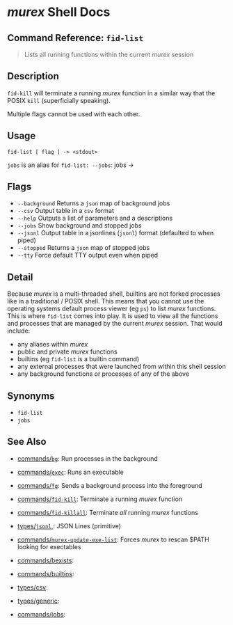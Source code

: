 # _murex_ Shell Docs

## Command Reference: `fid-list`

> Lists all running functions within the current _murex_ session

## Description

`fid-kill` will terminate a running _murex_ function in a similar way
that the POSIX `kill` (superficially speaking).

Multiple flags cannot be used with each other.

## Usage

    fid-list [ flag ] -> <stdout>
    
`jobs` is an alias for `fid-list: --jobs`:
    jobs -> <stdout>

## Flags

* `--background`
    Returns a `json` map of background jobs
* `--csv`
    Output table in a `csv` format
* `--help`
    Outputs a list of parameters and a descriptions
* `--jobs`
    Show background and stopped jobs
* `--jsonl`
    Output table in a jsonlines (`jsonl`) format (defaulted to when piped)
* `--stopped`
    Returns a `json` map of stopped jobs
* `--tty`
    Force default TTY output even when piped

## Detail

Because _murex_ is a multi-threaded shell, builtins are not forked processes
like in a traditional / POSIX shell. This means that you cannot use the
operating systems default process viewer (eg `ps`) to list _murex_ functions.
This is where `fid-list` comes into play. It is used to view all the functions
and processes that are managed by the current _murex_ session. That would
include:
* any aliases within _murex_
* public and private _murex_ functions
* builtins (eg `fid-list` is a builtin command)
* any external processes that were launched from within this shell session
* any background functions or processes of any of the above

## Synonyms

* `fid-list`
* `jobs`


## See Also

* [commands/`bg`](../commands/bg.md):
  Run processes in the background
* [commands/`exec`](../commands/exec.md):
  Runs an executable
* [commands/`fg`](../commands/fg.md):
  Sends a background process into the foreground
* [commands/`fid-kill`](../commands/fid-kill.md):
  Terminate a running _murex_ function
* [commands/`fid-killall`](../commands/fid-killall.md):
  Terminate _all_ running _murex_ functions
* [types/`jsonl` ](../types/jsonl.md):
  JSON Lines (primitive)
* [commands/`murex-update-exe-list`](../commands/murex-update-exe-list.md):
  Forces _murex_ to rescan $PATH looking for exectables
* [commands/bexists](../commands/bexists.md):
  
* [commands/builtins](../commands/builtins.md):
  
* [types/csv](../types/csv.md):
  
* [types/generic](../types/generic.md):
  
* [commands/jobs](../commands/jobs.md):
  